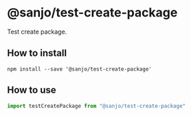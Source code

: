 # @sanjo/test-create-package

Test create package.

## How to install

```
npm install --save '@sanjo/test-create-package'
```

## How to use

```js
import testCreatePackage from "@sanjo/test-create-package"
```
